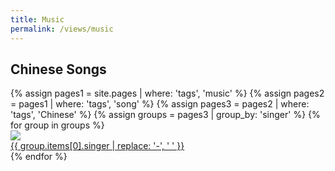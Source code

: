 ```yaml
---
title: Music
permalink: /views/music
---
```


## Chinese Songs

<div class='d-flex flex-row flex-wrap'>
  {% assign pages1 = site.pages | where: 'tags', 'music' %}
  {% assign pages2 = pages1 | where: 'tags', 'song' %}
  {% assign pages3 = pages2 | where: 'tags', 'Chinese' %}
  {% assign groups = pages3 | group_by: 'singer' %}
  {% for group in groups %}
  <div class="col-3">
    <a href="{{ '/' | append: group.items[0].singer }}">
      <img class="gallery-item-image"
        src="{{ '/assets/img/singers/' | append: group.items[0].singer | append: '.jpg' }}" />
      <div class="gallery-item-overlay">
        <div class="gallery-item-title">{{ group.items[0].singer | replace: '-', ' ' }}</div>
      </div>
    </a>
  </div>
  {% endfor %}
</div>